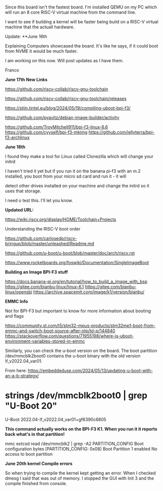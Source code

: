 Since this board isn't the fastest board. I'm installed QEMU on my PC which will run an 8 core RISC-V virtual machine from the command line.

I want to see if building a kernel will be faster being build on a RISC-V virtual machine that the actuall hardware.

Update: 
**June 16th

Explaining Computers showcased the board. It's like he says, if it could boot from NVME it would be much faster.

I am working on this now. Will post updates as I have them.

Franco

**June 17th New Links**

https://github.com/riscv-collab/riscv-gnu-toolchain

https://github.com/riscv-collab/riscv-gnu-toolchain/releases

https://stijn.tintel.eu/blog/2024/05/19/compiling-uboot-bpi-f3/

https://github.com/pyavitz/debian-image-builder/activity

https://github.com/TroyMitchell911/bpi-f3-linux-6.6
https://github.com/cyyself/bpi-f3-mkimg
https://github.com/jellyterra/bpi-f3-archlinux

**June 18th**

I found they make a tool for Linux called Clonezilla which will change your initrd 

I haven't tried it yet but if you run it on the banana pi-f3 with an m.2 installed, you boot from your micro sd card and run it - it will 

detect other drives installed on your machine and change the initrd so it uses that storage.

I need o test this. I'll let you know.

**Updated URL:**

https://wiki.riscv.org/display/HOME/Toolchain+Projects

Understanding the RISC-V boot order

https://github.com/carlosedp/riscv-bringup/blob/master/unleashed/Readme.md

https://github.com/u-boot/u-boot/blob/master/doc/arch/riscv.rst

https://www.rocketboards.org/foswiki/Documentation/SingleImageBoot

**Building an Image  BPI-F3 stuff**

https://docs.banana-pi.org/en/tutorial/how_to_build_a_image_with_bsp
https://gitee.com/bianbu-linux/linux-6.1
https://gitee.com/bianbu-linux/opensbi
https://archive.spacemit.com/image/k1/version/bianbu/


**EMMC Info**

Not for BPI-F3 but important to know for more information about booting and flags

https://community.st.com/t5/stm32-mpus-products/stm32mp1-boot-from-emmc-and-switch-boot-source-after-otp/td-p/144840
https://stackoverflow.com/questions/71955198/where-is-uboot-environment-variables-stored-in-emmc

Similarly, you can check the u-boot version on the board. The boot partition /dev/mmcblk2boot0 contains the u-boot binary with the old version lf_v2022.04_var01.

From here: https://embeddeduse.com/2024/05/13/updating-u-boot-with-an-a-b-strategy/

# strings /dev/mmcblk2boot0 | grep "U-Boot 20"
U-Boot 2022.04-lf_v2022.04_var01+gf6390c6805

**This command actually works on the BPI-F3 K1. When you run it it reports back what's in that partition!**

 mmc extcsd read /dev/mmcblk2 | grep -A2 PARTITION_CONFIG
Boot configuration bytes [PARTITION_CONFIG: 0x08]
 Boot Partition 1 enabled
 No access to boot partition

**June 20th**
**kernel Compile errors**

So when trying to compile the kernel kept getting an error. When I checked dmesg I said that was out of memory. I stopped the GUI with Init 3 and the compile finished from console.





